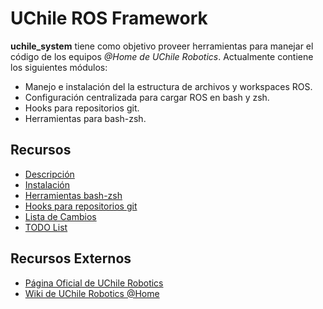 # UChile ROS Framework

**uchile_system** tiene como objetivo proveer herramientas para manejar el código de los equipos *@Home de UChile Robotics*. Actualmente contiene los siguientes módulos:

- Manejo e instalación del la estructura de archivos y workspaces ROS.
- Configuración centralizada para cargar ROS en bash y zsh.
- Hooks para repositorios git.
- Herramientas para bash-zsh.


## Recursos

* [Descripción](https://github.com/uchile-robotics/uchile_system/blob/develop/doc/description.md) 
* [Instalación](https://github.com/uchile-robotics/uchile_system/blob/develop/doc/installation.md)
* [Herramientas bash-zsh](https://github.com/uchile-robotics/uchile_system/blob/develop/doc/tools.md) 
* [Hooks para repositorios git](https://github.com/uchile-robotics/uchile_system/blob/develop/doc/githooks.md) 
* [Lista de Cambios](https://github.com/uchile-robotics/uchile_system/blob/develop/doc/changelist.md)
* [TODO List](https://github.com/uchile-robotics/uchile_system/blob/develop/doc/TODO.md)


## Recursos Externos

* [Página Oficial de UChile Robotics](http://robotica-uchile.amtc.cl/)
* [Wiki de UChile Robotics @Home](https://github.com/uchile-robotics/uchile_system/wiki)
